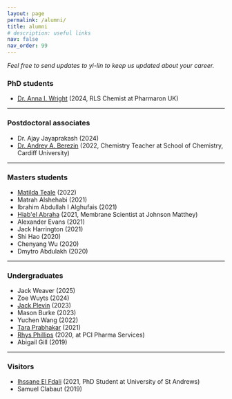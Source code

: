 ```yaml
---
layout: page
permalink: /alumni/
title: alumni
# description: useful links
nav: false
nav_order: 99
---
```


*Feel free to send updates to yi-lin to keep us updated about your career.*

### PhD students

* [Dr. Anna I. Wright](https://www.linkedin.com/in/annaiwright/) (2024, RLS Chemist at Pharmaron UK)

---
### Postdoctoral associates

* Dr. Ajay Jayaprakash (2024)
* [Dr. Andrey A. Berezin](https://www.linkedin.com/in/berezyaka/) (2022, Chemistry Teacher at School of Chemistry, Cardiff University)

---
### Masters students

* [Matilda Teale](https://www.linkedin.com/in/tilda-teale-a556b51b9/) (2022)
* Matrah Alshehabi (2021)
* Ibrahim Abdullah I Alghufais (2021)
* [Hiab'el Abraha](https://www.linkedin.com/in/hiabel-abraha/) (2021, Membrane Scientist at Johnson Matthey)
* Alexander Evans (2021)
* Jack Harrington (2021)
* Shi Hao (2020)
* Chenyang Wu (2020)
* Dmytro Abdulakh (2020)

---
### Undergraduates

* Jack Weaver (2025)
* Zoe Wuyts (2024)
* [Jack Plevin](https://www.linkedin.com/in/jack-plevin-324023213/) (2023)
* Mason Burke (2023)
* Yuchen Wang (2022)
* [Tara Prabhakar](https://www.linkedin.com/in/tara-prabhakar-629b94197/) (2021)
* [Rhys Phillips](https://www.linkedin.com/in/rhys-phillips-05b328206) (2020, at PCI Pharma Services)
* Abigail Gill (2019)

---
### Visitors
* [Ihssane El Fdali](https://www.linkedin.com/in/ihssane-el-fdali/) (2021, PhD Student at University of St Andrews)
* Samuel Clabaut (2019)